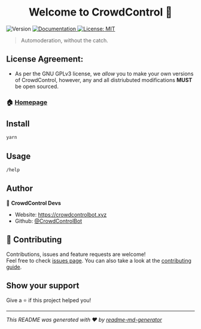 <h1 align="center">Welcome to CrowdControl 👋</h1>
<p>
  <img alt="Version" src="https://img.shields.io/badge/version-Dev 0-blue.svg?cacheSeconds=2592000" />
  <a href="https://docs.crowdcontrolbot.xyz" target="_blank">
    <img alt="Documentation" src="https://img.shields.io/badge/documentation-yes-brightgreen.svg" />
  </a>
  <a href="#" target="_blank">
    <img alt="License: MIT" src="https://img.shields.io/badge/License-GPL-red.svg" />
  </a>
</p>

> Automoderation, without the catch.

## License Agreement:
- As per the GNU GPLv3 license, we _allow_ you to make your own versions of CrowdControl, however, any and all distriubuted modifications **MUST** be open sourced.

### 🏠 [Homepage](https://crowdcontrolbot.xyz)

## Install

```sh
yarn
```

## Usage

```sh
/help
```

## Author

👤 **CrowdControl Devs**

* Website: https://crowdcontrolbot.xyz
* Github: [@CrowdControlBot](https://github.com/CrowdControlBot)

## 🤝 Contributing

Contributions, issues and feature requests are welcome!<br />Feel free to check [issues page](https://github.com/CrowdControlBot/bot/issues). You can also take a look at the [contributing guide](https://github.com/CrowdControlBot/bot/tree/main/.github/CONTRIBUTING.md).

## Show your support

Give a ⭐️ if this project helped you!

***
_This README was generated with ❤️ by [readme-md-generator](https://github.com/kefranabg/readme-md-generator)_
